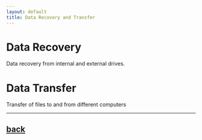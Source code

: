 ```yaml
---
layout: default
title: Data Recovery and Transfer 
---
```


# Data Recovery

Data recovery from internal and external drives.

# Data Transfer

Transfer of files to and from different computers

* * *

## [back](../)